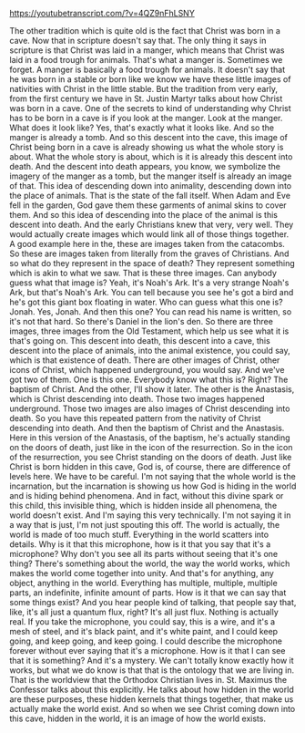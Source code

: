 https://youtubetranscript.com/?v=4QZ9nFhLSNY

 The other tradition which is quite old is the fact that Christ was born in a cave. Now that in scripture doesn't say that. The only thing it says in scripture is that Christ was laid in a manger, which means that Christ was laid in a food trough for animals. That's what a manger is. Sometimes we forget. A manger is basically a food trough for animals. It doesn't say that he was born in a stable or born like we know we have these little images of nativities with Christ in the little stable. But the tradition from very early, from the first century we have in St. Justin Martyr talks about how Christ was born in a cave. One of the secrets to kind of understanding why Christ has to be born in a cave is if you look at the manger. Look at the manger. What does it look like? Yes, that's exactly what it looks like. And so the manger is already a tomb. And so this descent into the cave, this image of Christ being born in a cave is already showing us what the whole story is about. What the whole story is about, which is it is already this descent into death. And the descent into death appears, you know, we symbolize the imagery of the manger as a tomb, but the manger itself is already an image of that. This idea of descending down into animality, descending down into the place of animals. That is the state of the fall itself. When Adam and Eve fell in the garden, God gave them these garments of animal skins to cover them. And so this idea of descending into the place of the animal is this descent into death. And the early Christians knew that very, very well. They would actually create images which would link all of those things together. A good example here in the, these are images taken from the catacombs. So these are images taken from literally from the graves of Christians. And so what do they represent in the space of death? They represent something which is akin to what we saw. That is these three images. Can anybody guess what that image is? Yeah, it's Noah's Ark. It's a very strange Noah's Ark, but that's Noah's Ark. You can tell because you see he's got a bird and he's got this giant box floating in water. Who can guess what this one is? Jonah. Yes, Jonah. And then this one? You can read his name is written, so it's not that hard. So there's Daniel in the lion's den. So there are three images, three images from the Old Testament, which help us see what it is that's going on. This descent into death, this descent into a cave, this descent into the place of animals, into the animal existence, you could say, which is that existence of death. There are other images of Christ, other icons of Christ, which happened underground, you would say. And we've got two of them. One is this one. Everybody know what this is? Right? The baptism of Christ. And the other, I'll show it later. The other is the Anastasis, which is Christ descending into death. Those two images happened underground. Those two images are also images of Christ descending into death. So you have this repeated pattern from the nativity of Christ descending into death. And then the baptism of Christ and the Anastasis. Here in this version of the Anastasis, of the baptism, he's actually standing on the doors of death, just like in the icon of the resurrection. So in the icon of the resurrection, you see Christ standing on the doors of death. Just like Christ is born hidden in this cave, God is, of course, there are difference of levels here. We have to be careful. I'm not saying that the whole world is the incarnation, but the incarnation is showing us how God is hiding in the world and is hiding behind phenomena. And in fact, without this divine spark or this child, this invisible thing, which is hidden inside all phenomena, the world doesn't exist. And I'm saying this very technically. I'm not saying it in a way that is just, I'm not just spouting this off. The world is actually, the world is made of too much stuff. Everything in the world scatters into details. Why is it that this microphone, how is it that you say that it's a microphone? Why don't you see all its parts without seeing that it's one thing? There's something about the world, the way the world works, which makes the world come together into unity. And that's for anything, any object, anything in the world. Everything has multiple, multiple, multiple parts, an indefinite, infinite amount of parts. How is it that we can say that some things exist? And you hear people kind of talking, that people say that, like, it's all just a quantum flux, right? It's all just flux. Nothing is actually real. If you take the microphone, you could say, this is a wire, and it's a mesh of steel, and it's black paint, and it's white paint, and I could keep going, and keep going, and keep going. I could describe the microphone forever without ever saying that it's a microphone. How is it that I can see that it is something? And it's a mystery. We can't totally know exactly how it works, but what we do know is that that is the ontology that we are living in. That is the worldview that the Orthodox Christian lives in. St. Maximus the Confessor talks about this explicitly. He talks about how hidden in the world are these purposes, these hidden kernels that things together, that make us actually make the world exist. And so when we see Christ coming down into this cave, hidden in the world, it is an image of how the world exists.